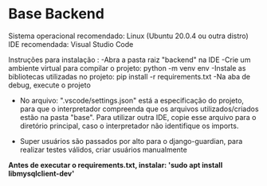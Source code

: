 # Base Backend

Sistema operacional recomendado: Linux (Ubuntu 20.0.4 ou outra distro)
IDE recomendada: Visual Studio Code

Instruções para instalação :
-Abra a pasta raiz "backend" na IDE
-Crie um ambiente virtual para compilar o projeto: python -m venv env
-Instale as bibliotecas utilizadas no projeto: pip install -r requirements.txt
-Na aba de debug, execute o projeto

* No arquivo: ".vscode/settings.json" está a especificação do projeto, para que o interpretador compreenda que os arquivos utilizados/criados estão na pasta "base". Para utilizar outra IDE, copie esse arquivo para o diretório principal, caso o interpretador não identifique os imports.  

* Super usuários são passados por alto para o django-guardian, para realizar testes válidos, criar usuários manualmente

**Antes de executar o requirements.txt, instalar: 'sudo apt install libmysqlclient-dev'**